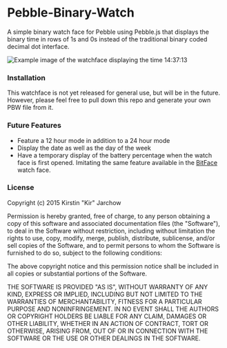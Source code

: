 # Pebble-Binary-Watch
A simple binary watch face for Pebble using Pebble.js that displays the binary time in rows of 1s and 0s instead of the traditional binary coded decimal dot interface.

![Example image of the watchface displaying the time 14:37:13](http://i.imgur.com/efcS9Kq.png)

### Installation
This watchface is not yet released for general use, but will be in the future. However, please feel free to pull down this repo and generate your own PBW file from it.

### Future Features
- Feature a 12 hour mode in addition to a 24 hour mode
- Display the date as well as the day of the week
- Have a temporary display of the battery percentage when the watch face is first opened. Imitating the same feature available in the [BitFace](https://github.com/tgaurnier/BitFace) watch face.

### License
Copyright (c) 2015 Kirstin "Kir" Jarchow

Permission is hereby granted, free of charge, to any person obtaining a copy
of this software and associated documentation files (the "Software"), to deal
in the Software without restriction, including without limitation the rights
to use, copy, modify, merge, publish, distribute, sublicense, and/or sell
copies of the Software, and to permit persons to whom the Software is
furnished to do so, subject to the following conditions:

The above copyright notice and this permission notice shall be included in all
copies or substantial portions of the Software.

THE SOFTWARE IS PROVIDED "AS IS", WITHOUT WARRANTY OF ANY KIND, EXPRESS OR
IMPLIED, INCLUDING BUT NOT LIMITED TO THE WARRANTIES OF MERCHANTABILITY,
FITNESS FOR A PARTICULAR PURPOSE AND NONINFRINGEMENT. IN NO EVENT SHALL THE
AUTHORS OR COPYRIGHT HOLDERS BE LIABLE FOR ANY CLAIM, DAMAGES OR OTHER
LIABILITY, WHETHER IN AN ACTION OF CONTRACT, TORT OR OTHERWISE, ARISING FROM,
OUT OF OR IN CONNECTION WITH THE SOFTWARE OR THE USE OR OTHER DEALINGS IN THE
SOFTWARE.
